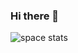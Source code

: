 ### Hi there 👋


![space stats](https://github-readme-stats.vercel.app/api?username=spaceman023&show_icons=true&theme=transparent)
